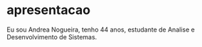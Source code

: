 # apresentacao
Eu sou Andrea Nogueira, tenho 44 anos, estudante de Analise e Desenvolvimento de Sistemas. 
